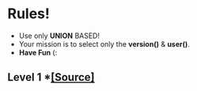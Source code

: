 # Rules!
- Use only **UNION** BASED!
- Your mission is to select only the **version()** & **user()**.
- **Have Fun** (:

## Level 1 *[[Source]](https://zixem.altervista.org/SQLi/level1.php?id=1)
